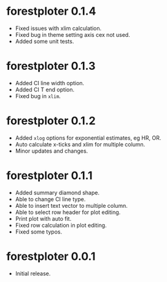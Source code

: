 # forestploter 0.1.4
-   Fixed issues with xlim calculation.
-   Fixed bug in theme setting axis cex not used.
-   Added some unit tests.

# forestploter 0.1.3
-   Added CI line width option.
-   Added CI T end option.
-   Fixed bug in `xlim`.

# forestploter 0.1.2
-   Added `xlog` options for exponential estimates, eg HR, OR.
-   Auto calculate x-ticks and xlim for multiple column.
-   Minor updates and changes.

# forestploter 0.1.1
-   Added summary diamond shape.
-   Able to change CI line type.
-   Able to insert text vector to multiple column.
-   Able to select row header for plot editing.
-   Print plot with auto fit.
-   Fixed row calculation in plot editing.
-   Fixed some typos.

# forestploter 0.0.1

-   Initial release.
